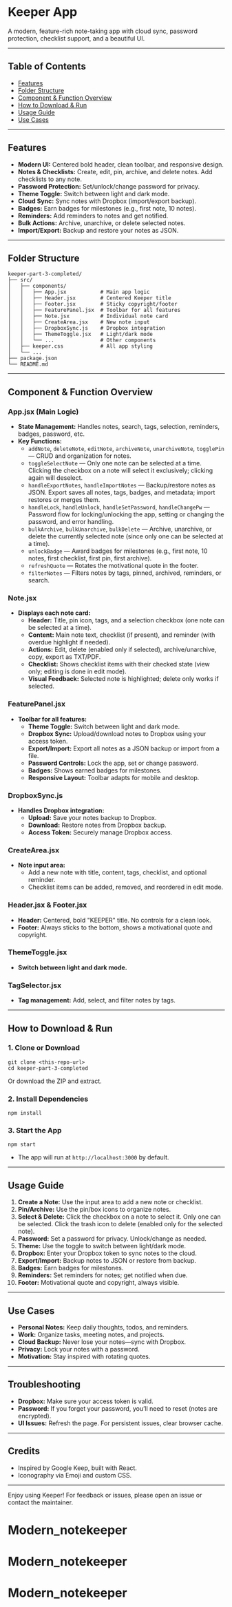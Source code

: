 # Keeper App

A modern, feature-rich note-taking app with cloud sync, password protection, checklist support, and a beautiful UI.

---

## Table of Contents
- [Features](#features)
- [Folder Structure](#folder-structure)
- [Component & Function Overview](#component--function-overview)
- [How to Download & Run](#how-to-download--run)
- [Usage Guide](#usage-guide)
- [Use Cases](#use-cases)

---

## Features
- **Modern UI:** Centered bold header, clean toolbar, and responsive design.
- **Notes & Checklists:** Create, edit, pin, archive, and delete notes. Add checklists to any note.
- **Password Protection:** Set/unlock/change password for privacy.
- **Theme Toggle:** Switch between light and dark mode.
- **Cloud Sync:** Sync notes with Dropbox (import/export backup).
- **Badges:** Earn badges for milestones (e.g., first note, 10 notes).
- **Reminders:** Add reminders to notes and get notified.
- **Bulk Actions:** Archive, unarchive, or delete selected notes.
- **Import/Export:** Backup and restore your notes as JSON.

---

## Folder Structure
```
keeper-part-3-completed/
├── src/
│   ├── components/
│   │   ├── App.jsx           # Main app logic
│   │   ├── Header.jsx        # Centered Keeper title
│   │   ├── Footer.jsx        # Sticky copyright/footer
│   │   ├── FeaturePanel.jsx  # Toolbar for all features
│   │   ├── Note.jsx          # Individual note card
│   │   ├── CreateArea.jsx    # New note input
│   │   ├── DropboxSync.js    # Dropbox integration
│   │   ├── ThemeToggle.jsx   # Light/dark mode
│   │   └── ...               # Other components
│   ├── keeper.css            # All app styling
│   └── ...
├── package.json
└── README.md
```

---

## Component & Function Overview

### App.jsx (Main Logic)
- **State Management:** Handles notes, search, tags, selection, reminders, badges, password, etc.
- **Key Functions:**
  - `addNote`, `deleteNote`, `editNote`, `archiveNote`, `unarchiveNote`, `togglePin` — CRUD and organization for notes.
  - `toggleSelectNote` — Only one note can be selected at a time. Clicking the checkbox on a note will select it exclusively; clicking again will deselect.
  - `handleExportNotes`, `handleImportNotes` — Backup/restore notes as JSON. Export saves all notes, tags, badges, and metadata; import restores or merges them.
  - `handleLock`, `handleUnlock`, `handleSetPassword`, `handleChangePw` — Password flow for locking/unlocking the app, setting or changing the password, and error handling.
  - `bulkArchive`, `bulkUnarchive`, `bulkDelete` — Archive, unarchive, or delete the currently selected note (since only one can be selected at a time).
  - `unlockBadge` — Award badges for milestones (e.g., first note, 10 notes, first checklist, first pin, first archive).
  - `refreshQuote` — Rotates the motivational quote in the footer.
  - `filterNotes` — Filters notes by tags, pinned, archived, reminders, or search.

### Note.jsx
- **Displays each note card:**
  - **Header:** Title, pin icon, tags, and a selection checkbox (one note can be selected at a time).
  - **Content:** Main note text, checklist (if present), and reminder (with overdue highlight if needed).
  - **Actions:** Edit, delete (enabled only if selected), archive/unarchive, copy, export as TXT/PDF.
  - **Checklist:** Shows checklist items with their checked state (view only; editing is done in edit mode).
  - **Visual Feedback:** Selected note is highlighted; delete only works if selected.

### FeaturePanel.jsx
- **Toolbar for all features:**
  - **Theme Toggle:** Switch between light and dark mode.
  - **Dropbox Sync:** Upload/download notes to Dropbox using your access token.
  - **Export/Import:** Export all notes as a JSON backup or import from a file.
  - **Password Controls:** Lock the app, set or change password.
  - **Badges:** Shows earned badges for milestones.
  - **Responsive Layout:** Toolbar adapts for mobile and desktop.

### DropboxSync.js
- **Handles Dropbox integration:**
  - **Upload:** Save your notes backup to Dropbox.
  - **Download:** Restore notes from Dropbox backup.
  - **Access Token:** Securely manage Dropbox access.

### CreateArea.jsx
- **Note input area:**
  - Add a new note with title, content, tags, checklist, and optional reminder.
  - Checklist items can be added, removed, and reordered in edit mode.

### Header.jsx & Footer.jsx
- **Header:** Centered, bold "KEEPER" title. No controls for a clean look.
- **Footer:** Always sticks to the bottom, shows a motivational quote and copyright.

### ThemeToggle.jsx
- **Switch between light and dark mode.**

### TagSelector.jsx
- **Tag management:** Add, select, and filter notes by tags.

---

## How to Download & Run

### 1. Clone or Download
```
git clone <this-repo-url>
cd keeper-part-3-completed
```
Or download the ZIP and extract.

### 2. Install Dependencies
```
npm install
```

### 3. Start the App
```
npm start
```

- The app will run at `http://localhost:3000` by default.

---

## Usage Guide

1. **Create a Note:** Use the input area to add a new note or checklist.
2. **Pin/Archive:** Use the pin/box icons to organize notes.
3. **Select & Delete:** Click the checkbox on a note to select it. Only one can be selected. Click the trash icon to delete (enabled only for the selected note).
4. **Password:** Set a password for privacy. Unlock/change as needed.
5. **Theme:** Use the toggle to switch between light/dark mode.
6. **Dropbox:** Enter your Dropbox token to sync notes to the cloud.
7. **Export/Import:** Backup notes to JSON or restore from backup.
8. **Badges:** Earn badges for milestones.
9. **Reminders:** Set reminders for notes; get notified when due.
10. **Footer:** Motivational quote and copyright, always visible.

---

## Use Cases
- **Personal Notes:** Keep daily thoughts, todos, and reminders.
- **Work:** Organize tasks, meeting notes, and projects.
- **Cloud Backup:** Never lose your notes—sync with Dropbox.
- **Privacy:** Lock your notes with a password.
- **Motivation:** Stay inspired with rotating quotes.

---

## Troubleshooting
- **Dropbox:** Make sure your access token is valid.
- **Password:** If you forget your password, you’ll need to reset (notes are encrypted).
- **UI Issues:** Refresh the page. For persistent issues, clear browser cache.

---

## Credits
- Inspired by Google Keep, built with React.
- Iconography via Emoji and custom CSS.

---

Enjoy using Keeper! For feedback or issues, please open an issue or contact the maintainer.
# Modern_notekeeper
# Modern_notekeeper
# Modern_notekeeper
